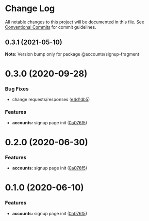 # Change Log

All notable changes to this project will be documented in this file.
See [Conventional Commits](https://conventionalcommits.org) for commit guidelines.

## 0.3.1 (2021-05-10)

**Note:** Version bump only for package @accounts/signup-fragment

# 0.3.0 (2020-09-28)

### Bug Fixes

- change requests/responses ([e4d1db5](https://github.com/Atlantis-Lab/serenity/commit/e4d1db5b4b7f030b962f0de06e6bb69ed8682966))

### Features

- **accounts:** signup page init ([0a076f5](https://github.com/Atlantis-Lab/serenity/commit/0a076f5fe60eb6cd005008c7bafdafb2b048627e))

# 0.2.0 (2020-06-30)

### Features

- **accounts:** signup page init ([0a076f5](https://github.com/atlantisunited/serenity/commit/0a076f5fe60eb6cd005008c7bafdafb2b048627e))

# 0.1.0 (2020-06-10)

### Features

- **accounts:** signup page init ([0a076f5](https://github.com/atlantisunited/serenity/commit/0a076f5fe60eb6cd005008c7bafdafb2b048627e))
